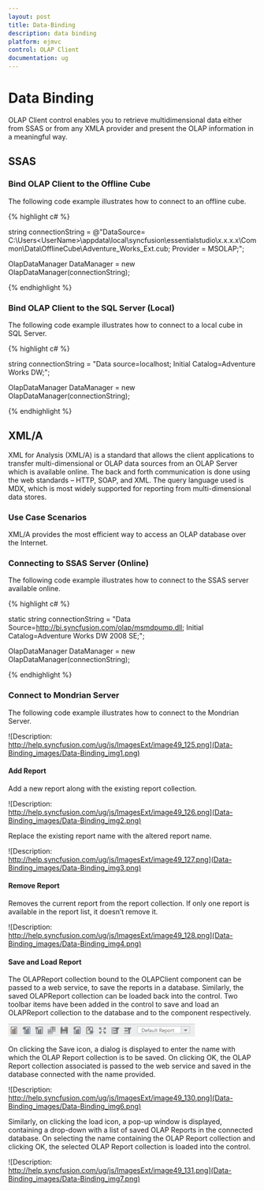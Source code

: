 ```yaml
---
layout: post
title: Data-Binding
description: data binding
platform: ejmvc
control: OLAP Client
documentation: ug
---
```


# Data Binding

OLAP Client control enables you to retrieve multidimensional data either from SSAS or from any XMLA provider and present the OLAP information in a meaningful way.

## SSAS

### Bind OLAP Client to the Offline Cube

The following code example illustrates how to connect to an offline cube.


{% highlight c# %}

string connectionString = @"DataSource= C:\Users\<UserName>\appdata\local\syncfusion\essentialstudio\x.x.x.x\Common\Data\OfflineCube\Adventure_Works_Ext.cub; Provider = MSOLAP;";

OlapDataManager DataManager = new OlapDataManager(connectionString);

{% endhighlight %}

### Bind OLAP Client to the SQL Server (Local)

The following code example illustrates how to connect to a local cube in SQL Server.

{% highlight c# %}

string connectionString = "Data source=localhost; Initial Catalog=Adventure Works DW;";

OlapDataManager DataManager = new OlapDataManager(connectionString);

{% endhighlight %}

## XML/A

XML for Analysis (XML/A) is a standard that allows the client applications to transfer multi-dimensional or OLAP data sources from an OLAP Server which is available online. The back and forth communication is done using the web standards – HTTP, SOAP, and XML. The query language used is MDX, which is most widely supported for reporting from multi-dimensional data stores.

### Use Case Scenarios

XML/A provides the most efficient way to access an OLAP database over the Internet.

### Connecting to SSAS Server (Online)

The following code example illustrates how to connect to the SSAS server available online.

{% highlight c# %}

static string connectionString = "Data Source=http://bi.syncfusion.com/olap/msmdpump.dll; Initial Catalog=Adventure Works DW 2008 SE;";   

OlapDataManager DataManager = new OlapDataManager(connectionString);

{% endhighlight %}

### Connect to Mondrian Server

The following code example illustrates how to connect to the Mondrian Server.

![Description: http://help.syncfusion.com/ug/js/ImagesExt/image49_125.png](Data-Binding_images/Data-Binding_img1.png)

#### Add Report

Add a new report along with the existing report collection.

![Description: http://help.syncfusion.com/ug/js/ImagesExt/image49_126.png](Data-Binding_images/Data-Binding_img2.png)

Replace the existing report name with the altered report name.

![Description: http://help.syncfusion.com/ug/js/ImagesExt/image49_127.png](Data-Binding_images/Data-Binding_img3.png)

#### Remove Report

Removes the current report from the report collection. If only one report is available in the report list, it doesn’t remove it.

![Description: http://help.syncfusion.com/ug/js/ImagesExt/image49_128.png](Data-Binding_images/Data-Binding_img4.png)

#### Save and Load Report

The OLAPReport collection bound to the OLAPClient component can be passed to a web service, to save the reports in a database. Similarly, the saved OLAPReport collection can be loaded back into the control. Two toolbar items have been added in the control to save and load an OLAPReport collection to the database and to the component respectively.

![](Data-Binding_images/Data-Binding_img5.png)

On clicking the Save icon, a dialog is displayed to enter the name with which the OLAP Report collection is to be saved. On clicking OK, the OLAP Report collection associated is passed to the web service and saved in the database connected with the name provided. 

![Description: http://help.syncfusion.com/ug/js/ImagesExt/image49_130.png](Data-Binding_images/Data-Binding_img6.png)

Similarly, on clicking the load icon, a pop-up window is displayed, containing a drop-down with a list of saved OLAP Reports in the connected database. On selecting the name containing the OLAP Report collection and clicking OK, the selected OLAP Report collection is loaded into the control.

![Description: http://help.syncfusion.com/ug/js/ImagesExt/image49_131.png](Data-Binding_images/Data-Binding_img7.png)



